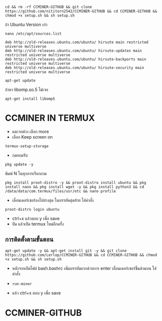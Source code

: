 ```
cd && rm -rf CCMINER-GITHUB && git clone https://github.com/nititorn2542/CCMINER-GITHUB && cd CCMINER-GITHUB && chmod +x setup.sh && sh setup.sh
```

ถ้า Ubuntu Version เก่า 
```
nano /etc/apt/sources.list
```
```
deb http://old-releases.ubuntu.com/ubuntu/ hirsute main restricted universe multiverse
deb http://old-releases.ubuntu.com/ubuntu/ hirsute-updates main restricted universe multiverse
deb http://old-releases.ubuntu.com/ubuntu/ hirsute-backports main restricted universe multiverse
deb http://old-releases.ubuntu.com/ubuntu/ hirsute-security main restricted universe multiverse
```
```
apt-get update
```
ถ้าหา libomp.so.5 ไม่เจอ
```
apt-get install libomp5
```

# CCMINER IN TERMUX

* แตะจอค้าง เลือก more
* เลือก Keep screen on

```
termux-setup-storage
```
* กดยอมรับ

```
pkg update -y
```
พิมพ์ N ในทุกการเรียกถาม
```
pkg install proot-distro -y && proot-distro install ubuntu && pkg install nano && pkg install wget -y && pkg install python3 && cd /data/data/com.termux/files/usr/etc && nano profile
```
* เลื่อนเคอร์เซอร์ลงไปล่างสุด ในบรรทัดสุดท้าย ใส่คำสั่ง
```
proot-distro login ubuntu
```
* ctrl+x แล้วตอบ y เพื่อ save
* ปิด แล้วเปิด termux ใหม่อีกครั้ง

## การติดตั้งตามขั้นตอน
```
apt-get update -y && apt-get install git -y && git clone https://github.com/Lerlop/CCMINER-GITHUB && cd CCMINER-GITHUB && chmod +x setup.sh && sh setup.sh
```
* หลังจากเปิดไฟล์ bash.bashrc เพิ่มบรรทัดแรกด้วยการ enter เลื่อนเคอร์เซอร์ขึ้นด้านบน ใส่คำสั่ง
- ```run-miner```
* แล้ว ctrl+x ตอบ y เพื่อ save

# CCMINER-GITHUB

